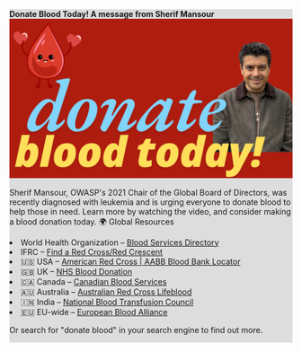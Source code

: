 <div style="width:100%;display:grid;grid-column: 1/3; background-color:#ddd;">
<section class="homepage-promo">
<span>
<strong>Donate Blood Today! A message from Sherif Mansour</strong>
<div>
<a href="https://www.youtube.com/watch?v=LKZTppmAS84"><img src="/assets/images/content/blood-drive-donate.png" alt="Donate Blood" /></a>
<br/>
<p>Sherif Mansour, OWASP's 2021 Chair of the Global Board of Directors, was recently diagnosed with leukemia and is urging everyone to donate blood to help those in need. Learn more by watching the video, and consider making a blood donation today. 🌍 Global Resources</p>

<li>World Health Organization – <a href="https://www.who.int/campaigns/world-blood-donor-day">Blood Services Directory</a></li>
<li>IFRC – <a href="https://www.ifrc.org/national-societies">Find a Red Cross/Red Crescent</a></li>
<li>🇺🇸 USA – <a href="https://www.aabb.org/">American Red Cross | AABB Blood Bank Locator</a></li>
<li>🇬🇧 UK – <a href="https://www.blood.co.uk/">NHS Blood Donation</a></li>
<li>🇨🇦 Canada – <a href="https://www.blood.ca/">Canadian Blood Services</a></li>
<li>🇦🇺 Australia – <a href="https://www.lifeblood.com.au/">Australian Red Cross Lifeblood</a></li>
<li>🇮🇳 India – <a href="https://www.nbtcindia.nic.in/">National Blood Transfusion Council</a></li>
<li>🇪🇺 EU-wide – <a href="https://www.europeanbloodalliance.eu/">European Blood Alliance</a></li>

<p>Or search for "donate blood" in your search engine to find out more.</p>

</div>
</span>
</section>
</div>
